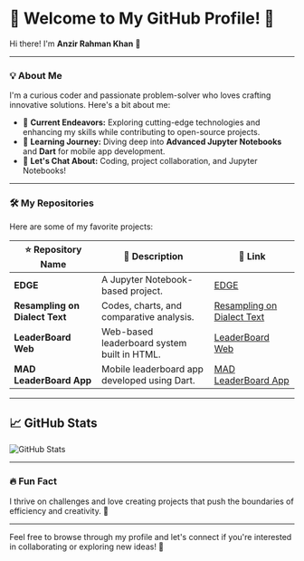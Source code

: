 # 🌟 Welcome to My GitHub Profile! 🌟  
Hi there! I'm **Anzir Rahman Khan** 👋  

---

### 💡 About Me
I'm a curious coder and passionate problem-solver who loves crafting innovative solutions. Here's a bit about me:

- 🔭 **Current Endeavors:** Exploring cutting-edge technologies and enhancing my skills while contributing to open-source projects.  
- 🌱 **Learning Journey:** Diving deep into **Advanced Jupyter Notebooks** and **Dart** for mobile app development.  
- 💬 **Let's Chat About:** Coding, project collaboration, and Jupyter Notebooks!  

---

### 🛠️ My Repositories
Here are some of my favorite projects:  

| ⭐ Repository Name           | 🌟 Description                                              | 🔗 Link                                                     |
|------------------------------|------------------------------------------------------------|-----------------------------------------------------------|
| **EDGE**                    | A Jupyter Notebook-based project.                          | [EDGE](https://github.com/AnzirRahman/EDGE)               |
| **Resampling on Dialect Text** | Codes, charts, and comparative analysis.                  | [Resampling on Dialect Text](https://github.com/AnzirRahman/Resampling-on-Dialect-text-) |
| **LeaderBoard Web**         | Web-based leaderboard system built in HTML.                | [LeaderBoard Web](https://github.com/AnzirRahman/LeaderBoard-Web) |
| **MAD LeaderBoard App**     | Mobile leaderboard app developed using Dart.               | [MAD LeaderBoard App](https://github.com/AnzirRahman/MAD-LeaderBoard-App) |

---

## 📈 GitHub Stats  
![GitHub Stats](https://github-readme-stats.vercel.app/api?username=AnzirRahman&show_icons=true&theme=radical)  

---

### 🔥 Fun Fact
I thrive on challenges and love creating projects that push the boundaries of efficiency and creativity. 🚀  

---

Feel free to browse through my profile and let's connect if you're interested in collaborating or exploring new ideas! 🤝  



<!--
**AnzirRahman/AnzirRahman** is a ✨ _special_ ✨ repository because its `README.md` (this file) appears on your GitHub profile.

Here are some ideas to get you started:

- 🔭 I’m currently working on ...
- 🌱 I’m currently learning ...
- 👯 I’m looking to collaborate on ...
- 🤔 I’m looking for help with ...
- 💬 Ask me about ...
- 📫 How to reach me: ...
- 😄 Pronouns: ...
- ⚡ Fun fact: ...
-->
